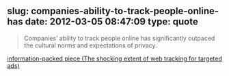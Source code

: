 slug: companies-ability-to-track-people-online-has
date: 2012-03-05 08:47:09
type: quote
---

> Companies’ ability to track people online has significantly outpaced the cultural norms and expectations of privacy.

[information-packed piece (The shocking extent of web tracking for targeted ads)](http://www.theatlantic.com/technology/archive/12/02/im-being-followed-how-google-and-104-other-companies-are-tracking-me-on-the-web/253758/)
